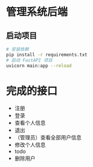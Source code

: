 # 管理系统后端

## 启动项目
```bash
# 安装依赖
pip install -r requirements.txt
# 启动 FastAPI 项目
uvicorn main:app --reload
```

# 完成的接口
- 注册
- 登录
- 查看个人信息
- 退出
- （管理员）查看全部用户信息
- 修改个人信息
- todo
- 删除用户
